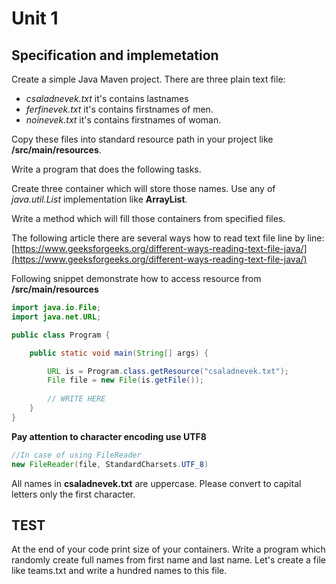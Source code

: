 # Unit 1

## Specification and implemetation 

Create a simple Java Maven project. There are three plain text file: 

- *csaladnevek.txt* it's contains lastnames  
- *ferfinevek.txt* it's contains firstnames of men.
- *noinevek.txt* it's contains firstnames of woman.

Copy these files into standard resource path in your project like **/src/main/resources**. 

Write a program that does the following tasks.

Create three container which will store those names. Use any of *java.util.List* implementation like **ArrayList**.

Write a method which will fill those containers from specified files.

The following article there are several ways how to read text file line by line:
[https://www.geeksforgeeks.org/different-ways-reading-text-file-java/](https://www.geeksforgeeks.org/different-ways-reading-text-file-java/)

Following snippet demonstrate how to access resource from **/src/main/resources**

```java
import java.io.File;
import java.net.URL;

public class Program {

	public static void main(String[] args) {

		URL is = Program.class.getResource("csaladnevek.txt");
		File file = new File(is.getFile());
		
		// WRITE HERE
	}
}

```

**Pay attention to character encoding use UTF8**
```java
//In case of using FileReader
new FileReader(file, StandardCharsets.UTF_8)
```

All names in **csaladnevek.txt** are uppercase. Please convert to capital letters only the first character.

## TEST

At the end of your code print size of your containers.
Write a program which randomly create full names from first name and last name.
Let's create a file like teams.txt and write a hundred names to this file.



